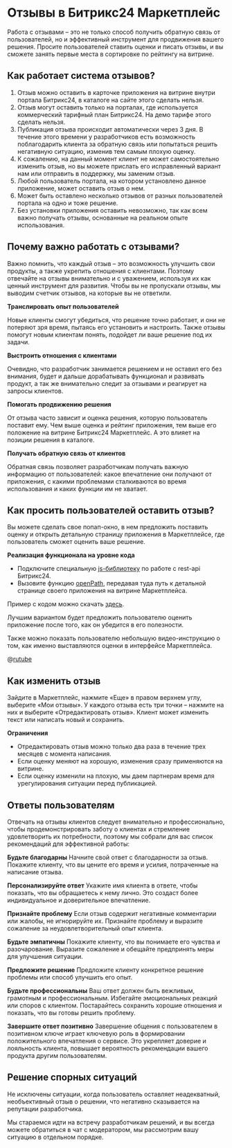 # Отзывы в Битрикс24 Маркетплейс

Работа с отзывами – это не только способ получить обратную связь от пользователей, но и эффективный инструмент для продвижения вашего решения. Просите пользователей ставить оценки и писать отзывы, и вы сможете занять первые места в сортировке по рейтингу на витрине.

## Как работает система отзывов?

1. Отзыв можно оставить в карточке приложения на витрине внутри портала Битрикс24, в каталоге на сайте этого сделать нельзя.
2. Отзыв могут оставить только на порталах, где используется коммерческий тарифный план Битрикс24. На демо тарифе этого сделать нельзя.
3. Публикация отзыва происходит автоматически через 3 дня. В течение этого времени у разработчиков есть возможность поблагодарить клиента за обратную связь или попытаться решить негативную ситуацию, изменив тем самым плохую оценку.
4. К сожалению, на данный момент клиент не может самостоятельно изменить отзыв, но вы можете прислать его исправленный вариант нам или отправить в поддержку, мы заменим отзыв.
5. Любой пользователь портала, на котором установлено данное приложение, может оставить отзыв о нем.
6. Может быть оставлено несколько отзывов от разных пользователей портала на одно и тоже решение.
7. Без установки приложения оставить невозможно, так как всем важно получать отзывы, основанные на реальном опыте использования.

## Почему важно работать с отзывами?

Важно помнить, что каждый отзыв – это возможность улучшить свои продукты, а также укрепить отношения с клиентами. Поэтому отвечайте на отзывы внимательно и с уважением, используя их как ценный инструмент для развития. Чтобы вы не пропускали отзывы, мы выводим счетчик отзывов, на которые вы не ответили.

**Транслировать опыт пользователей**

Новые клиенты смогут убедиться, что решение точно работает, и они не потеряют зря время, пытаясь его установить и настроить. Также отзывы помогут новым клиентам понять, подойдет ли ваше решение под их задачи.

**Выстроить отношения с клиентами**

Очевидно, что разработчик занимается решением и не оставил его без внимания, будет и дальше дорабатывать функционал и развивать продукт, а так же внимательно следит за отзывами и реагирует на запросы клиентов.

**Помогать продвижению решения**

От отзыва часто зависит и оценка решения, которую пользователь поставит ему. Чем выше оценка и рейтинг приложения, тем выше его положение на витрине Битрикс24 Маркетплейс. А это влияет на позиции решения в каталоге.

**Получать обратную связь от клиентов**

Обратная связь позволяет разработчикам получать важную информацию от пользователей: какое впечатление они получают от приложения, с какими проблемами сталкиваются во время использования и каких функции им не хватает.

## Как просить пользователей оставить отзыв?

Вы можете сделать свое попап-окно, в нем предложить поставить оценку и открыть детальную страницу приложения в Маркетплейсе, где пользователь сможет оценить ваше решение.

**Реализация функционала на уровне кода**

- Подключите специальную [js-библиотеку](../../api-reference/bx24-js-sdk/index.md) по работе с rest-api Битрикс24.
- Вызовите функцию [openPath](../../api-reference/bx24-js-sdk/additional-functions/bx24-open-path.md), передавая туда путь к детальной странице своего приложения на витрине Маркетплейса.

Пример с кодом можно скачать [здесь](https://bitrix24.team/~UkhoQ).

Лучшим вариантом будет предложить пользователю оценить приложение после того, как он убедится в его полезности.

Также можно показать пользователю небольшую видео-инструкцию о том, как именно выставляются оценки в интерфейсе Маркетплейса.

@[rutube](https://rutube.ru/video/private/2d00e9c19107b15ab107064bd4a372e7/?r=wd&p=fWS-goJikJAssBr1bmoYMg)

## Как изменить отзыв

Зайдите в Маркетплейс, нажмите «Еще» в правом верхнем углу, выберите «Мои отзывы». У каждого отзыва есть три точки – нажмите на них и выберите «Отредактировать отзыв». Клиент может изменить текст или написать новый и сохранить.

**Ограничения**
- Отредактировать отзыв можно только два раза в течение трех месяцев с момента написания.
- Если оценку меняют на хорошую, изменения сразу применяются на витрине.
- Если оценку изменили на плохую, мы даем партнерам время для урегулирования ситуации перед публикацией.

## Ответы пользователям

Отвечать на отзывы клиентов следует внимательно и профессионально, чтобы продемонстрировать заботу о клиентах и стремление удовлетворить их потребности, поэтому мы собрали для вас список рекомендаций для эффективной работы:

**Будьте благодарны**
Начните свой ответ с благодарности за отзыв. Покажите клиенту, что вы цените его время и усилия, потраченные на написание отзыва.

**Персонализируйте ответ**
Укажите имя клиента в ответе, чтобы показать, что вы обращаетесь к нему лично. Это создаст более индивидуальное и доверительное впечатление.

**Признайте проблему**
Если отзыв содержит негативные комментарии или жалобы, не игнорируйте их. Признайте проблему и выразите сожаление за неудовлетворительный опыт клиента.

**Будьте эмпатичны**
Покажите клиенту, что вы понимаете его чувства и разочарование. Выразите сожаление и обещайте предпринять меры для улучшения ситуации.

**Предложите решение**
Предложите клиенту конкретное решение проблемы или способ улучшить его опыт.

**Будьте профессиональны**
Ваш ответ должен быть вежливым, грамотным и профессиональным. Избегайте эмоциональных реакций или споров с клиентом. Постарайтесь сохранить хорошие отношения и показать, что вы готовы решить проблему.

**Завершите ответ позитивно**
Завершение общения с пользователем в позитивном ключе играет ключевую роль в формировании положительного впечатления о сервисе. Это укрепляет доверие и лояльность клиента, повышает вероятность рекомендации вашего продукта другим пользователям.

## Решение спорных ситуаций

Не исключены ситуации, когда пользователь оставляет неадекватный, необъективный отзыв о решении, что негативно сказывается на репутации разработчика.

Мы стараемся идти на встречу разработчикам решений, и вы всегда можете обратиться в чат с модератором, мы рассмотрим вашу ситуацию в отдельном порядке.
